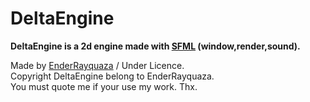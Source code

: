 DeltaEngine
===========
__DeltaEngine is a 2d engine made with [SFML](sfml-dev.org "SFML") (window,render,sound).__

Made by [EnderRayquaza](https://github.com/EnderRayquaza, "My Github") / Under Licence. <br/>
Copyright DeltaEngine belong to EnderRayquaza. <br/>
You must quote me if your use my work. Thx. <br/>

